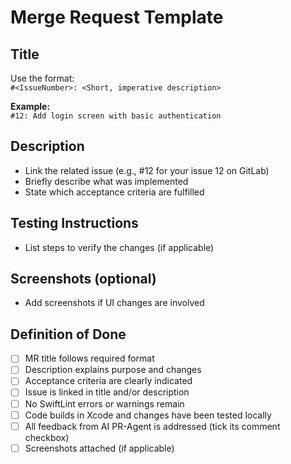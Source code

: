 # Merge Request Template

## Title  
Use the format:  
`#<IssueNumber>: <Short, imperative description>`  

**Example:**  
`#12: Add login screen with basic authentication`

## Description
- Link the related issue (e.g., #12 for your issue 12 on GitLab) 
- Briefly describe what was implemented
- State which acceptance criteria are fulfilled  

## Testing Instructions
- List steps to verify the changes (if applicable)  

## Screenshots (optional)
- Add screenshots if UI changes are involved  

## Definition of Done
- [ ] MR title follows required format
- [ ] Description explains purpose and changes  
- [ ] Acceptance criteria are clearly indicated
- [ ] Issue is linked in title and/or description
- [ ] No SwiftLint errors or warnings remain
- [ ] Code builds in Xcode and changes have been tested locally
- [ ] All feedback from AI PR-Agent is addressed (tick its comment checkbox)
- [ ] Screenshots attached (if applicable)